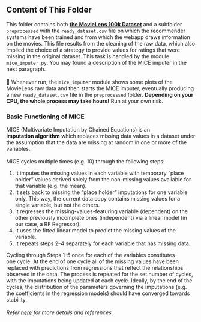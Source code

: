 ## Content of This Folder
This folder contains both **[the MovieLens 100k Dataset](./MovieLensDataset/)** and a subfolder `preprocessed` with the `ready_dataset.csv` file on which the recommender systems have been trained and from which the webapp draws information on the movies. This file results from the cleaning of the raw data, which also implied the choice of a strategy to provide values for ratings that were missing in the original dataset. This task is handled by the module `mice_imputer.py`. You may found a description of the MICE imputer in the next paragraph.<br><br> 
🔴 Whenever run, the `mice_imputer` module shows some plots of the MovieLens raw data and then starts the MICE imputer, eventually producing a new `ready_dataset.csv` file in the `preprocessed` folder. **Depending on your CPU, the whole process may take hours!** Run at your own risk. 

### Basic Functioning of MICE 
MICE (Multivariate Imputation by Chained Equations) is an **imputation algorithm** which replaces missing data values in a dataset under the assumption that the data are missing at random in one or more of the variables.<br><br>
MICE cycles multiple times (e.g. 10) through the following steps:
1. It imputes the missing values in each variable with temporary “place holder” values derived solely from the non-missing values available for that variable (e.g. the mean).
2. It sets back to missing the “place holder” imputations for one variable only. This way, the current data copy contains missing values for a single variable, but not the others.
3. It regresses the missing-values-featuring variable (dependent) on the other previously incomplete ones (independent) via a linear model (in our case, a RF Regressor).
4. It uses the fitted linear model to predict the missing values of the variable.
5. It repeats steps 2–4 separately for each variable that has missing data.

Cycling through Steps 1-5 once for each of the variables constitutes one cycle. At the end of one cycle all of the missing values have been replaced with predictions from regressions that reflect the relationships observed in the data. The process is repeated for the set number of cycles, with the imputations being updated at each cycle.
Ideally, by the end of the cycles, the distribution of the parameters governing the imputations (e.g. the coefficients in the regression models) should have converged towards stability.<br><br>
*Refer [here](https://stats.stackexchange.com/questions/421545/multiple-imputation-by-chained-equations-mice-explained) for more details and references.*
